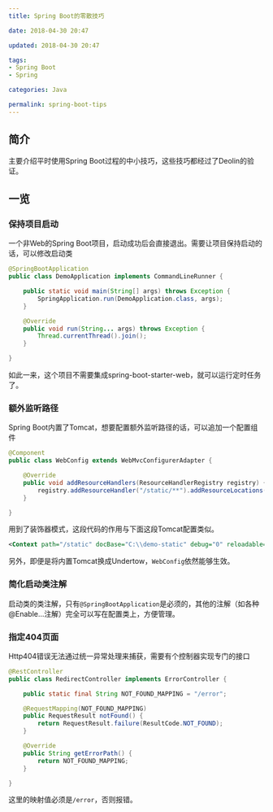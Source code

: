 ```yaml
---
title: Spring Boot的零散技巧

date: 2018-04-30 20:47

updated: 2018-04-30 20:47

tags:
- Spring Boot
- Spring

categories: Java

permalink: spring-boot-tips
---
```




## 简介

主要介绍平时使用Spring Boot过程的中小技巧，这些技巧都经过了Deolin的验证。



## 一览

### 保持项目启动

一个非Web的Spring Boot项目，启动成功后会直接退出。需要让项目保持启动的话，可以修改启动类

~~~java
@SpringBootApplication
public class DemoApplication implements CommandLineRunner {

    public static void main(String[] args) throws Exception {
        SpringApplication.run(DemoApplication.class, args);
    }

    @Override
    public void run(String... args) throws Exception {
        Thread.currentThread().join();
    }

}
~~~

如此一来，这个项目不需要集成spring-boot-starter-web，就可以运行定时任务了​。



### 额外监听路径​

Spring Boot内置了Tomcat，想要配置额外监听路径的话，可以追加一个配置组件

~~~java
@Component
public class WebConfig extends WebMvcConfigurerAdapter {

	@Override
    public void addResourceHandlers(ResourceHandlerRegistry registry) {
        registry.addResourceHandler("/static/**").addResourceLocations("file:C:/demo-static/");
    }

}
~~~

用到了装饰器模式，这段代码的作用与下面这段Tomcat配置类似。

~~~xml
<Context path="/static" docBase="C:\\demo-static" debug="0" reloadable="true" />
~~~

另外，即便是将内置Tomcat换成Undertow，`WebConfig`依然能够生效。



### 简化启动类注解

启动类的类注解，只有`@SpringBootApplication`是必须的，其他的注解（如各种@Enable...注解）完全可以写在配置类上，方便管理。



### 指定404页面

Http404错误无法通过统一异常处理来捕获，需要有个控制器实现专门的接口

~~~java
@RestController
public class RedirectController implements ErrorController {

    public static final String NOT_FOUND_MAPPING = "/error";

    @RequestMapping(NOT_FOUND_MAPPING)
    public RequestResult notFound() {
        return RequestResult.failure(ResultCode.NOT_FOUND);
    }

    @Override
    public String getErrorPath() {
        return NOT_FOUND_MAPPING;
    }

}
~~~

这里的映射值必须是`/error`，否则报错。